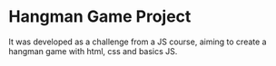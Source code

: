 # Hangman Game Project
It was developed as a challenge from a JS course, aiming to create a hangman game with html, css and basics JS.